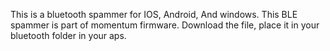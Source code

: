 This is a bluetooth spammer for IOS, Android, And windows. This BLE spammer is part of momentum firmware. Download the file, place it in your bluetooth folder in your aps.
